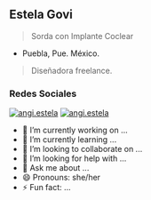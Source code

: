 ##  Estela Govi

> Sorda con Implante Coclear

- Puebla, Pue. México.

> Diseñadora freelance.

### Redes Sociales
[![angi.estela](https://img.shields.io/badge/Discord-7289DA?style=for-the-badge&logo=discord&logoColor=white)](https://discordapp.com/users/880570183167655996)
[![angi.estela](https://img.shields.io/badge/Instagram-E4405F?style=for-the-badge&logo=instagram&logoColor=white)](https://www.instagram.com/angi.estela/)


- 🔭 I’m currently working on ...
- 🌱 I’m currently learning ...
- 👯 I’m looking to collaborate on ...
- 🤔 I’m looking for help with ...
- 💬 Ask me about ...
- 😄 Pronouns: she/her
- ⚡ Fun fact: ...

